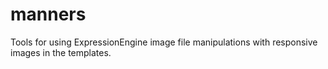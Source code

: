 # manners
Tools for using ExpressionEngine image file manipulations with responsive images in the templates.

